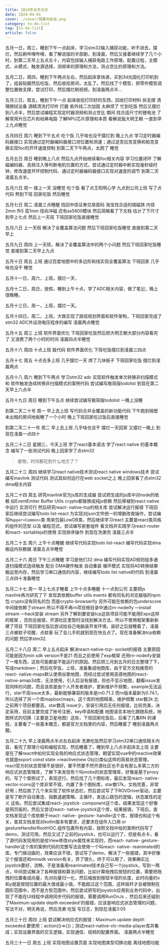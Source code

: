 ```yaml
---
title: 2024年五月日志
date: 2024-04-01
cover: ./cover/我要向前走.png
category: to-do-list
tag: [to-do-list]
article: false
---
```



五月一日，周三，睡到下午一点起床，学习stm32输入捕获功能，听不进去，摆烂，然后刷哔哩哔哩，看了解说版的半部剧，到凌晨，然后又接着继续学了几个小时，到第二天早上五点五十，内容包括输入捕获电路工作原理，配置过程，主模式、从模式、触发源选择，测频率的原理和方法，测占空比的原理和方法。

五月二日，周四，睡到下午两点左右，然后起床拿快递，买到3d光固化打印机到了，组装贴膜然后吃饭，然后收拾房间，太乱了。然后找了个模型，把零件模型调整位置做支撑，尝试打印，然后摆烂刷视频，到凌晨两点半... 

五月三日，周五，睡到下午一点 起床收拾打印好的东西，回收打印材料 拆支撑 清理擦拭设备 酒精清洗打印件 打磨 紫外线二次加固 太麻烦了 忙到吃饭 然后又摆烂到八点半，然后尝试编程实现定时器测频和测占空比 期间 找合适尺寸的锂电池 了解常用升压芯片和经典电路 了解NPU芯片原理和本质 看解说版大明王朝 一直到早上九点睡觉

五月四日 周六 睡到下午五点 吃个饭 几乎啥也没干摆烂到 晚上九点 学习定时器编码器接口 实现通过定时器编码器接口测位置和测速；通过逆克拉克变换和帕克变换实现foc的开环速度控制 到第二天下午两点，太困了 睡觉

五月五日 周日 睡到晚上八点 然后九点开始继续看foc相关内容 学习位置闭环 了解磁编码器、高频注入等判断电机位置的方式，尝试通过定时器中断实现毫秒级时钟，修改速度开环控制代码、通过定时器编码器接口实现对速度的调节 到第二天凌晨五点半。

五月六日 周一 接上一天 没睡觉 吃个饭 看了点王阳明心学 九点到公司上班 写了点代码 熬到下班 回家吃饭 然后睡觉

五月七日 周二 凌晨三点睡醒 找回中信证券交易密码 淘宝找合适的铷磁铁 内径2mm 外5 高1mm 径向冲磁 还有as5600模块 然后简略看了下文档 估计了下尺寸 到早上七点 然后上一天班 下班回家吃饭直接睡觉

五月八日 上一天班 解决了全覆盖算法问题  然后下班回家吃饭睡觉 直接到第二天早上

五月九日 周四 上一天班，解决了全覆盖算法中的两个小问题 然后下班回家吃饭睡觉 直接到第二天早上九点

五月十日 周五 上班 通过百度地图中的多边形和线实现全覆盖算法 下班回家 几乎啥也没干 睡觉

五月十一日，周六，上班，摆烂一天，

五月十二日，周日，放假，睡到上午十点，学了ADC相关内容，做了笔记，晚上很晚睡。

五月十三日，周一，上班，摆烂一天。

五月十四日，周二，上班，大致实现了路径规划界面和软件架构，下班回家完成了stm32 ADC外设测电压程序的编写 凌晨两点睡觉

五月十五 周三 上班 软件界面优化 下班回家吃饭然后把大明王朝大部分内容看完了 又浪费了两个小时的时间 凌晨四点半睡觉

五月十六 周四 十点上班 敲代码 软件界面优化 下班吃饭摆烂到凌晨三四点

五月十七 周五 十点去多上班 几乎摆烂一天 焊了几块板子 下班回家吃饭 摆烂到凌晨两点

五月十八 周六 睡到下午两点 学习stm32 adc 实现软件触发单次转换非扫描模式 和 软件触发连续转换非扫描模式的案例代码 尝试编写极简版todolist 到现在第二天早上六点半

五月十九日 周日 睡到下午五点 继续尝试编写极简版todolist 一晚上没睡 

到第二天二十号 周一 早上去上班 写代码合并全覆盖的新功能代码 下午跑到隔壁未出租的房间地板睡了一个小时  晚上下班回家吃过饭后直接睡觉 

到第二天二十一号 周二 早上去上班 几乎啥也没干 摆烂一天回家 又摆烂一晚上 到现在凌晨一点四十

五月二十二日 星期三，今天上班 学了react基本语法 学了react native 的基本概念 编写了一些测试代码 晚上回家学了点stm32

> 废物，时间都花到什么地方了？

五月二十三 周四 继续学习react native技术测试react native windows技术 尝试编写mavlink 测试代码 测试其如何运行在web socket之上 晚上回家看了点stm32 dma相关内容

五月二十四 周五 研究mavlink官方js库的生成器 尝试把生成的js库中对node的依赖 如EventEmiter Buffer Utils  crypto都替换成纯js依赖 然后移植到react native中运行 实测可行 然后研究react- native-tcp的相关库 尝试解决运行报错 下班回家后继续尝试编写todo list-react 为实现对json文件统一的增删改查操作，尝试编写`Mapper<Common>`类 用来包装LowDB类，然后继续学习react 主要是react类风格的组件的范型 以及 编程范式，尝试编写嵌套组件 看文档并实践学习react-router和react- sortablejs的使用 实现排序操作 到现在洗漱完 凌晨三点半

五月二十五 周六 上午十点睡醒 继续写代码实现todo list-react 编写代码实现dma搬运内存数据 凌晨五点半睡觉

五月二十六 周日 下午三点睡醒 学习是他们32 dma 编写代码实现AD规则组多通道扫描模式连续触发 配合 DMA硬件触发 自动重装 循环模式 实现将AD转换结果搬运至内存，然后学习串口通信的内容，继续编写todo list native的代码 到凌晨三点四十准备睡觉

五月二十七 周一 早上七点才睡着 上午十点多睡醒 十一点到公司 主要把js mavlink再次研究了下 发现其依赖buffer utils events 都有同名的浏览器版的npm包 crypto没有同名的包 而是crypto-browserify 另外可能在依赖的包underscore中间接依赖了stream 所以不得不再rn项目根目录中通过rn-nodeify —install stream —hack安装 stream   另外了解到要安装tcp这些项目可能不能用Expo这样的框架 ，否则会报错，开源社区里暂时没找到解决方法，所以不使用框架重新新建了项目 下班回家吃饭后尝试给自己电脑装开发环境，装好之后就睡着了，凌晨三点被蚊子咬醒，点蚊香 玩了会儿手机就到现在快五点了。现在准备解决tcp依赖的问题 然后学stm32.

五月二十八日 周二 早上五点起床 解决react-native-tcp- socket的报错 主要原因可能是因为min sdk version不是21 而且之前使用了exp框架 还用rn-nodeify安装了一堆东西，这些可能都是不能运行的原因。然后把三月到五月的日志整理了下，写成markdown；然后吃早饭，上班，准备集成地图库，由于官方文档推荐的react- native-maps默认使用谷歌地图，而经过尝试使用高德地图的react- native-amap3d库，无法使用，引入后没有报错，但也不显示地图，翻看issue发现同样的问题，而且该库是由个人开发者维护，更新维护不频繁，example无法运行，star不高issue太多，最新能够兼容的版本是rn0.71.2 而rn版本最新为0.74.1，所以选择了另一个库mapbox/maps，这个库的地图精美，维护频繁 star数2k 比之前两个项目都要高，star数高 issue少，安装引用后无任何报错，比较完美，决定采用，目前主要完成了账号注册，key申请和配置 地图语言本地化跟随系统，地图样式的切换（主要是卫星地图）这些，下班回家吃饭后，后看了几集RN 的课程，主要看了一些基本概念，都是官方文档里的内容，然后睡着了 睡到凌晨两点醒。

五月二十九 早上凌晨两点半点左右起床 洗漱吃饭然后学习stm32串口通信相关内容，看完了原理介绍和编程实现，然后睡着了，睡到早上八点半起床去上班 主要是在了解react中如何实现全局的响应式状态管理，期望实现vue中的reactive效果 也就是export const state =reactive(new Obj())类似这样的简易状态管理，react官方的状态管理不是很好，要不然要不然开源社区也不会有那么多第三方的响应式状态管理库，了解下来发现有个叫mobx的状态管理库，好像是基于proxy的，写了个案例试了，表现还行。然后找了几个图标库，最后发现react- native- vector-icons这个库非常不错，内置了多个图标库，star数17k，文档完善，非常好用；然后挑了几个来实现了软件状态栏，然后尝试写了下ROVDriver驱动，主要是写了断开自动重连、指数退避策略、主循环，发送心跳包的逻辑，状态属性的定义 这些。然后尝试集成react- joystick- component这个库，结果发现这个好像是网页版的，然后又尝试react- native-joystick这个库，结果报错，下班后，查文档发现这个库依赖于react- native- gesture- handler这个库，报错也和这个有关，查其文档发现对kotlin版本有要求，还要求在组件入口用<GestureHandlerRootView> or gestureHandlerRootHOC.组件包裹所有内容，按照文档中给的案例代码写了demo，测试可用，然后又试了之前的joystick，也可以运行了，但是有点卡，看了源代码发现用的是给View修改style属性来实现的，而react- native- gesture- handler这个库的案例代码的完整写法会使用一个叫react- native- reanimated的库，专门做动画的，效果应该不错，尝试写了demo，解决了一些报错，其中好像又个报错还和minsdk version有关，弄了很久，终于可以用了，效果确实比joystick要好，流畅，于是准备用reanimated技术自己写一个joystick，写到一两点，中间尝试解决了各种报错和算法问题，比如计算拖拽后按钮的位置，需要把拖拽的位置看成向量，先对向量归一化，然后缩放到按钮半径的长度，此时向量的x和y就是按钮位置的最大值或最小值，不能超过这个范围，这样摇杆才会被限制在圆形范围中，而不是方型范围中。然后尝试把写的joystick应用到业务代码中，出现了不能在UI线程中调用同步代码的报错，需要调用RunOnJs ，然后后来还碰到了Maximum update depth exceeded'的报错，应该是响应式状态管理的问题，写法不对，明天再说，然后洗漱 吃饭 写日志，到现在凌晨3:05

五月三十日 周四 上班 尝试解决响应式的报错：Maximum update depth exceeded.要使用：action(()=>{})；测试react-native-vlc-media-player库并集成；实现设置界面的交互逻辑，实现通信、视频的配置界面。 凌晨两点半睡觉

五月三十一日 周五 上班 实现地图设置页面 实现地图类型切换功能 离线地图功能
